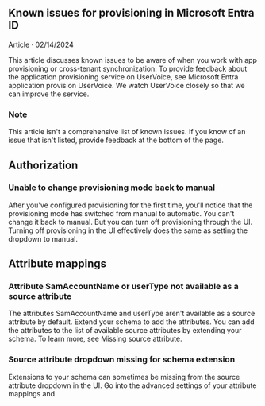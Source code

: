 ## Known issues for provisioning in Microsoft Entra ID

Article · 02/14/2024

This article discusses known issues to be aware of when you work with app provisioning or cross-tenant synchronization. To provide feedback about the application provisioning service on UserVoice, see Microsoft Entra application provision UserVoice. We watch UserVoice closely so that we can improve the service.

### Note

This article isn't a comprehensive list of known issues. If you know of an issue that isn't listed, provide feedback at the bottom of the page.

## Authorization

### Unable to change provisioning mode back to manual

After you've configured provisioning for the first time, you'll notice that the provisioning mode has switched from manual to automatic. You can't change it back to manual. But you can turn off provisioning through the UI. Turning off provisioning in the UI effectively does the same as setting the dropdown to manual.

## Attribute mappings

### Attribute SamAccountName or userType not available as a source attribute

The attributes SamAccountName and userType aren't available as a source attribute by default. Extend your schema to add the attributes. You can add the attributes to the list of available source attributes by extending your schema. To learn more, see Missing source attribute.

### Source attribute dropdown missing for schema extension

Extensions to your schema can sometimes be missing from the source attribute dropdown in the UI. Go into the advanced settings of your attribute mappings and